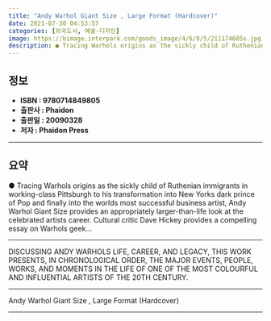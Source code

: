 ```yaml
---
title: "Andy Warhol Giant Size , Large Format (Hardcover)"
date: 2021-07-30 04:53:57
categories: [외국도서, 예술-디자인]
image: https://bimage.interpark.com/goods_image/4/6/8/5/211174685s.jpg
description: ● Tracing Warhols origins as the sickly child of Ruthenian immigrants in working-class Pittsburgh to his transformation into New Yorks dark prince of Pop and f
---
```


## **정보**

- **ISBN : 9780714849805**
- **출판사 : Phaidon**
- **출판일 : 20090328**
- **저자 : Phaidon Press**

------



## **요약**

●  Tracing Warhols origins as the sickly child of Ruthenian immigrants in working-class Pittsburgh to his transformation into New Yorks dark prince of Pop and finally into the worlds most successful business artist, Andy Warhol Giant Size provides an appropriately larger-than-life look at the celebrated artists career. Cultural critic Dave Hickey provides a compelling essay on Warhols geek...

------

DISCUSSING ANDY WARHOLS LIFE, CAREER, AND LEGACY, THIS WORK PRESENTS, IN CHRONOLOGICAL ORDER, THE MAJOR EVENTS, PEOPLE, WORKS, AND MOMENTS IN THE LIFE OF ONE OF THE MOST COLOURFUL AND INFLUENTIAL ARTISTS OF THE 20TH CENTURY.

------


Andy Warhol Giant Size , Large Format (Hardcover) 

------


